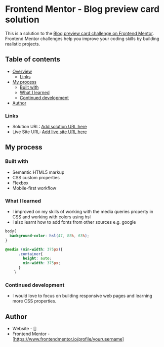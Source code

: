 # Frontend Mentor - Blog preview card solution

This is a solution to the [Blog preview card challenge on Frontend Mentor](https://www.frontendmentor.io/challenges/blog-preview-card-ckPaj01IcS). Frontend Mentor challenges help you improve your coding skills by building realistic projects. 

## Table of contents

- [Overview](#overview)
  - [Links](#links)
- [My process](#my-process)
  - [Built with](#built-with)
  - [What I learned](#what-i-learned)
  - [Continued development](#continued-development)
- [Author](#author)

### Links

- Solution URL: [Add solution URL here](https://your-solution-url.com)
- Live Site URL: [Add live site URL here](https://your-live-site-url.com)

## My process

### Built with

- Semantic HTML5 markup
- CSS custom properties
- Flexbox
- Mobile-first workflow

### What I learned

- I improved on my skills of working with the media queries property in CSS and working with colors using hsl
- I also learnt how to add fonts from other sources e.g. google

```css
body{
  background-color: hsl(47, 88%, 63%);
}

@media (min-width: 375px){
      .container{
        height: auto;
        min-width: 375px;
      }
    }
```

### Continued development

- I would love to focus on building responsive web pages and learning more CSS properties.

## Author

- Website - []
- Frontend Mentor - [https://www.frontendmentor.io/profile/yourusername]
